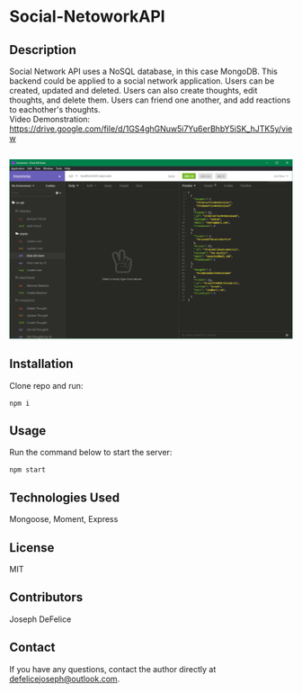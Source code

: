# Social-NetoworkAPI

  ## Description
Social Network API uses a NoSQL database, in this case MongoDB. This backend could be applied to a social network application. Users can be created, updated and deleted. Users can also create thoughts, edit thoughts, and delete them. Users can friend one another, and add reactions to eachother's thoughts.<br>Video Demonstration: https://drive.google.com/file/d/1GS4ghGNuw5i7Yu6erBhbY5iSK_hJTK5y/view

  ##
  ![project image](./assets/images/insomnia.png)
  
  ## Installation
  Clone repo and run:
  ```
  npm i
  ```

  ## Usage
  Run the command below to start the server:
  ```
  npm start
  ```

  ## Technologies Used
  Mongoose, Moment, Express

  ## License
  MIT

  ## Contributors
  Joseph DeFelice

  ## Contact
  If you have any questions, contact the author directly at defelicejoseph@outlook.com.







